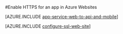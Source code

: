 <properties 
	pageTitle="Enable HTTPS for a web app in Azure Websites" 
	description="Learn how to enable SSL with an Azure Websites." 
	services="app-service" 
	documentationCenter=".net" 
	authors="cephalin" 
	manager="wpickett" 
	editor="jimbe"/>

<tags
	ms.service="app-service"
	ms.date="09/16/2015"
	wacn.date=""/>


#Enable HTTPS for an app in Azure Websites

[AZURE.INCLUDE [app-service-web-to-api-and-mobile](../includes/app-service-web-to-api-and-mobile.md)] 

[AZURE.INCLUDE [configure-ssl-web-site](../includes/configure-ssl-web-site.md)]
 